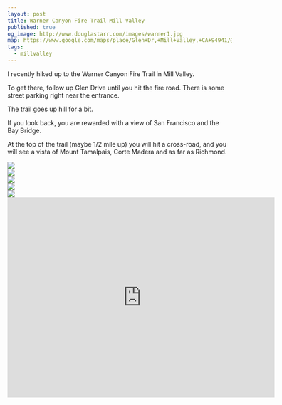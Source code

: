 ```yaml
---
layout: post
title: Warner Canyon Fire Trail Mill Valley
published: true
og_image: http://www.douglastarr.com/images/warner1.jpg
map: https://www.google.com/maps/place/Glen+Dr,+Mill+Valley,+CA+94941/@37.9180839,-122.5420974,18.63z/data=!4m5!3m4!1s0x80859077f33c9947:0x67e63147b5a23e2e!8m2!3d37.9159063!4d-122.5386406
tags:
  - millvalley
---
```


I recently hiked up to the Warner Canyon Fire Trail in Mill Valley.

To get there, follow up Glen Drive until you hit the fire road.  There
is some street parking right near the entrance.

The trail goes up hill for a bit. 

If you look back, you are rewarded with a view of San Francisco and
the Bay Bridge.

At the top of the trail (maybe 1/2 mile up) you will hit a cross-road,
and you will see a vista of Mount Tamalpais, Corte Madera and as far as
Richmond.

<div>
<img src="/images/warner2.jpg" class="img-responsive">
</div>
<div>
<img src="/images/warner3.jpg" class="img-responsive">
</div>
<div>
<img src="/images/warner1.jpg" class="img-responsive">
</div>
<div>
<img src="/images/warner5.jpg" class="img-responsive">
</div>
<div>
<img src="/images/warner4.jpg" class="img-responsive">
</div>
<div>
<iframe src="https://www.google.com/maps/embed?pb=!1m18!1m12!1m3!1d1573.7629666209345!2d-122.54222612414883!3d37.91814209490858!2m3!1f0!2f0!3f0!3m2!1i1024!2i768!4f13.1!3m3!1m2!1s0x8085907911ba6e69%3A0x11537a29fa7b1e45!2s84+Glen+Dr%2C+Mill+Valley%2C+CA+94941!5e0!3m2!1sen!2sus!4v1464144422096" width="600" height="450" frameborder="0" style="border:0" allowfullscreen></iframe> 
</div>
